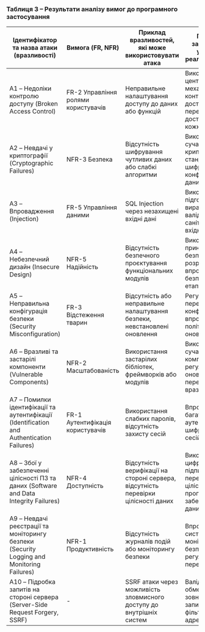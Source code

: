 ### Таблиця 3 – Результати аналізу вимог до програмного застосування

| Ідентифікатор та назва атаки (вразливості)                        | Вимога (FR, NFR)                   | Приклад вразливостей, які може використовувати атака                             | Приклад запобігання успішній реалізації атаки                                           |
|-------------------------------------------------------------------|------------------------------------|----------------------------------------------------------------------------------|----------------------------------------------------------------------------------------------------|
| A1 – Недоліки контролю доступу (Broken Access Control)            | FR-2 Управління ролями користувачів | Неправильне налаштування доступу до даних або функцій                            | Використання централізованих механізмів контролю доступу, перевірка прав доступу для кожного запиту |
| A2 – Невдачі у криптографії (Cryptographic Failures)              | NFR-3 Безпека                      | Відсутність шифрування чутливих даних або слабкі алгоритми                        | Використання сучасних криптографічних стандартів, шифрування конфіденційних даних                   |
| A3 – Впровадження (Injection)                                     | FR-5 Управління даними             | SQL Injection через незахищені вхідні дані                    | Використання підготовлених виразів, валідація і санітизація вхідних даних                          |
| A4 – Небезпечний дизайн (Insecure Design)                         | NFR-5 Надійність                   | Відсутність безпечного проєктування функціональних модулів                        | Використання принципів безпечного розроблення, впровадження безпеки на всіх етапах SDLC              |
| A5 – Неправильна конфігурація безпеки (Security Misconfiguration) | FR-3 Відстеження тварин            | Відсутність або неправильне налаштування безпеки, невстановлені оновлення         | Регулярні перевірки конфігурацій, впровадження політики оновлень                                  |
| A6 – Вразливі та застарілі компоненти (Vulnerable Components)     | NFR-2 Масштабованість              | Використання застарілих бібліотек, фреймворків або модулів                        | Використання сучасних компонентів, регулярне оновлення та перевірка на вразливості                  |
| A7 – Помилки ідентифікації та аутентифікації (Identification and Authentication Failures) | FR-1 Аутентифікація користувачів | Використання слабких паролів, відсутність захисту сесій                           | Впровадження багатофакторної аутентифікації, шифрування сесійних токенів                           |
| A8 – Збої у забезпеченні цілісності ПЗ та даних (Software and Data Integrity Failures) | NFR-4 Доступність                 | Відсутність верифікації на стороні сервера, відсутність перевірки цілісності даних | Використання цифрових підписів, перевірка цілісності програмного забезпечення та даних              |
| A9 – Невдачі реєстрації та моніторингу безпеки (Security Logging and Monitoring Failures) | NFR-1 Продуктивність              | Відсутність журналів подій або моніторингу безпеки                               | Впровадження системи моніторингу безпеки, регулярна перевірка логів                               |
| A10 – Підробка запитів на стороні сервера (Server-Side Request Forgery, SSRF) | -         | SSRF атаки через можливість зловмисного доступу до внутрішніх систем              | Валідація та обмеження зовнішніх запитів, фільтрація IP-адрес і URL                                |
